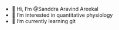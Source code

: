- 👋 Hi, I’m @Sanddra Aravind Areekal
- 👀 I’m interested in quantitative physiology 
- 🌱 I’m currently learning git 


<!---
S-Areekal/S-Areekal is a ✨ special ✨ repository because its `README.md` (this file) appears on your GitHub profile.
You can click the Preview link to take a look at your changes.
--->
